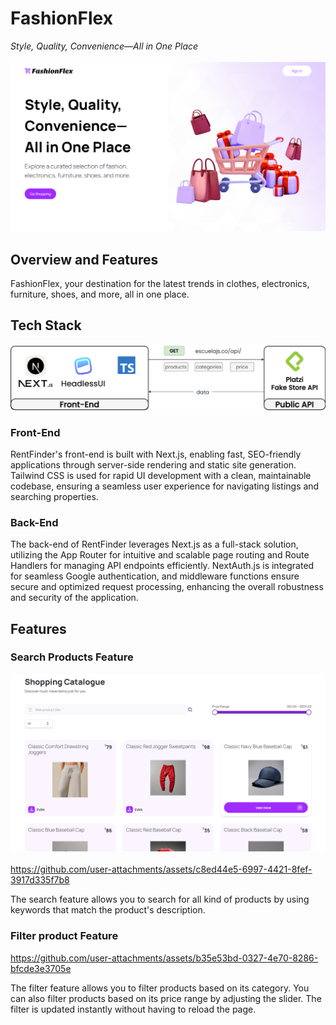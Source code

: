 # FashionFlex

_Style, Quality, Convenience—All in One Place_
<br/><br/>
![hero](./public/readme-img-01.png)

## Overview and Features

FashionFlex, your destination for the latest trends in clothes, electronics, furniture, shoes, and more, all in one place.

## Tech Stack

![diagram](./public/project-03-filled.png)

### Front-End

RentFinder's front-end is built with Next.js, enabling fast, SEO-friendly applications through server-side rendering and static site generation. Tailwind CSS is used for rapid UI development with a clean, maintainable codebase, ensuring a seamless user experience for navigating listings and searching properties.

### Back-End

The back-end of RentFinder leverages Next.js as a full-stack solution, utilizing the App Router for intuitive and scalable page routing and Route Handlers for managing API endpoints efficiently. NextAuth.js is integrated for seamless Google authentication, and middleware functions ensure secure and optimized request processing, enhancing the overall robustness and security of the application.

## Features

### Search Products Feature

![project-03-products](./public/project-03-products.png)
<br/><br/>
https://github.com/user-attachments/assets/c8ed44e5-6997-4421-8fef-3917d335f7b8

The search feature allows you to search for all kind of products by using keywords that match the product's description.

### Filter product Feature

https://github.com/user-attachments/assets/b35e53bd-0327-4e70-8286-bfcde3e3705e

The filter feature allows you to filter products based on its category. You can also filter products based on its price range by adjusting the slider. The filter is updated instantly without having to reload the page.
